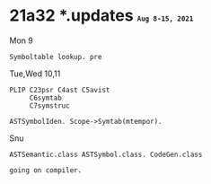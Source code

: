 
# 21a32 *.updates <small style="font-size: 50%;">`Aug 8-15, 2021`</small>


Mon 9
```
Symboltable lookup. pre
```

Tue,Wed 10,11
```
PLIP C23psr C4ast C5avist
     C6symtab
     C7symstruc
     
ASTSymbolIden. Scope->Symtab(mtempor).
```

Snu 
``` 
ASTSemantic.class ASTSymbol.class. CodeGen.class

going on compiler.
```
